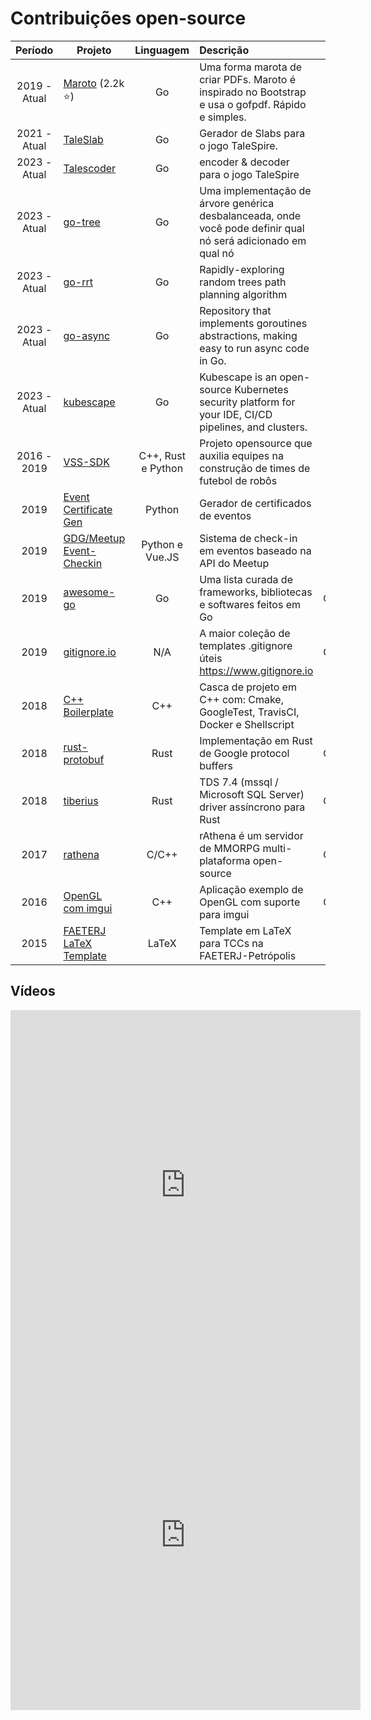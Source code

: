 # Contribuições open-source
|   Período    | Projeto                                                                            |     Linguagem      | Descrição                                                                                                     |   Funcão    |  Idioma  |
|:------------:|------------------------------------------------------------------------------------|:------------------:|:--------------------------------------------------------------------------------------------------------------|:------------:|:--------:|
| 2019 - Atual | [Maroto](http://maroto.io/) (2.2k :star:)                                          |         Go         | Uma forma marota de criar PDFs. Maroto é inspirado no Bootstrap e usa o gofpdf. Rápido e simples.             |   Criador    |   :us:   |
| 2021 - Atual | [TaleSlab](https://johnfercher.github.io/taleslab)                                 |         Go         | Gerador de Slabs para o jogo TaleSpire.                                                                       |   Criador    |   :us:   |
| 2023 - Atual | [Talescoder](https://github.com/johnfercher/talescoder)                            |         Go         | encoder & decoder para o jogo TaleSpire                                                                       |   Criador    |   :us:   |
| 2023 - Atual | [go-tree](https://github.com/johnfercher/tree)                                     |         Go         | Uma implementação de árvore genérica desbalanceada, onde você pode definir qual nó será adicionado em qual nó |   Criador    |   :us:   |
| 2023 - Atual | [go-rrt](https://github.com/johnfercher/go-rrt)                                    |         Go         | Rapidly-exploring random trees path planning algorithm                                                        |   Criador    |   :us:   |
| 2023 - Atual | [go-async](https://github.com/F-Amaral/go-async)                                   |         Go         | Repository that implements goroutines abstractions, making easy to run async code in Go.                      | Contributor  |   :us:   |
| 2023 - Atual | [kubescape](https://github.com/kubescape/kubescape)                                |         Go         | Kubescape is an open-source Kubernetes security platform for your IDE, CI/CD pipelines, and clusters.         | Contributor  |   :us:   |
| 2016 - 2019  | [VSS-SDK](https://vss-sdk.github.io/book/general.html)                             | C++, Rust e Python | Projeto opensource que auxilia equipes na construção de times de futebol de robôs                             |   Criador    | :brazil: |
|     2019     | [Event Certificate Gen](https://github.com/GDGPetropolis/event-certificate-gen)    |       Python       | Gerador de certificados de eventos                                                                            |   Criador    |   :us:   |
|     2019     | [GDG/Meetup Event-Checkin](https://github.com/GDGPetropolis/compose-event-checkin) |  Python e Vue.JS   | Sistema de check-in em eventos baseado na API do Meetup                                                       |   Criador    |   :us:   |
|     2019     | [awesome-go](https://github.com/avelino/awesome-go)                                |         Go         | Uma lista curada de frameworks, bibliotecas e softwares feitos em Go                                          | Contribuidor |   :us:   |
|     2019     | [gitignore.io](https://github.com/dvcs/gitignore)                                  |        N/A         | A maior coleção de templates .gitignore úteis https://www.gitignore.io                                        | Contribuidor |   :us:   |
|     2018     | [C++ Boilerplate](https://github.com/johnfercher/boilerplate)                      |        C++         | Casca de projeto em C++ com: Cmake, GoogleTest, TravisCI, Docker e Shellscript                                |   Criador    |   :us:   |
|     2018     | [rust-protobuf](https://github.com/stepancheg/rust-protobuf)                       |        Rust        | Implementação em Rust de Google protocol buffers                                                              | Contribuidor |   :us:   |
|     2018     | [tiberius](https://github.com/steffengy/tiberius)                                  |        Rust        | TDS 7.4 (mssql / Microsoft SQL Server) driver assíncrono para Rust                                            | Contribuidor |   :us:   |
|     2017     | [rathena](https://github.com/rathena/rathena)                                      |       C/C++        | rAthena é um servidor de MMORPG multi-plataforma open-source                                                  | Contribuidor |   :us:   |
|     2016     | [OpenGL com imgui](https://github.com/valera-rozuvan/opengl-sample-with-imgui)     |        C++         | Aplicação exemplo de OpenGL com suporte para imgui                                                            | Contribuidor |   :us:   |
|     2015     | [FAETERJ LaTeX Template](https://github.com/johnfercher/faeterj-latex-template)    |       LaTeX        | Template em LaTeX para TCCs na FAETERJ-Petrópolis                                                             |   Criador    | :brazil: |

## Vídeos

<iframe width="560" height="560" src="https://www.youtube.com/embed/jwOy4JgleTU" title="YouTube video player" frameborder="0" allow="accelerometer; autoplay; clipboard-write; encrypted-media; gyroscope; picture-in-picture; web-share" allowfullscreen></iframe>

<iframe width="560" height=560" src="https://www.youtube.com/embed/2Yo8s7w7rTE" title="YouTube video player" frameborder="0" allow="accelerometer; autoplay; clipboard-write; encrypted-media; gyroscope; picture-in-picture; web-share" allowfullscreen></iframe>
